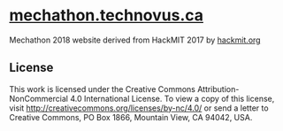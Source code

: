 # [mechathon.technovus.ca](http://mechathon.technovus.ca)
Mechathon 2018 website derived from HackMIT 2017 by [hackmit.org](https://hackmit.org)

## License

This work is licensed under the Creative Commons Attribution-NonCommercial 4.0 International License. To view a copy of this license, visit http://creativecommons.org/licenses/by-nc/4.0/ or send a letter to Creative Commons, PO Box 1866, Mountain View, CA 94042, USA.
